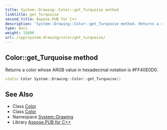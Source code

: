 ```yaml
---
title: System::Drawing::Color::get_Turquoise method
linktitle: get_Turquoise
second_title: Aspose.PUB for C++
description: 'System::Drawing::Color::get_Turquoise method. Returns a color whose ARGB value in hexadecimal notation is #FF40E0D0 in C++.'
type: docs
weight: 15600
url: /cpp/system.drawing/color/get_turquoise/
---
```

## Color::get_Turquoise method


Returns a color whose ARGB value in hexadecimal notation is #FF40E0D0.

```cpp
static Color System::Drawing::Color::get_Turquoise()
```

## See Also

* Class [Color](../)
* Class [Color](../)
* Namespace [System::Drawing](../../)
* Library [Aspose.PUB for C++](../../../)
